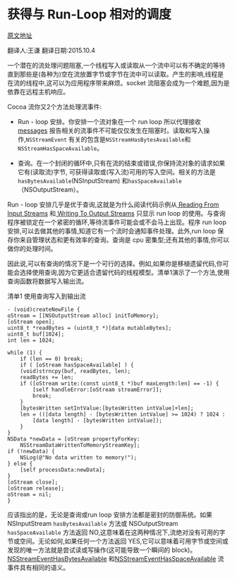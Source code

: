获得与 Run-Loop 相对的调度
===
[原文地址](https://developer.apple.com/library/ios/documentation/Cocoa/Conceptual/Streams/Articles/PollingVersusRunloop.html#//apple_ref/doc/uid/20002275-CJBEDDBG) 

 翻译人:王谦 翻译日期:2015.10.4
 
 
 一个潜在的流处理问题阻塞,一个线程写入或读取从一个流中可以有不确定的等待直到那些是(各种为)空在流放置字节或字节在流中可以读取。产生的影响,线程是在流的线程中,这可以为应用程序带来麻烦。socket 流阻塞会成为一个难题,因为是依靠在远程主机响应。
 
 
 Cocoa 流你又2个方法处理流事件:
 
 * Run - loop 安排。你安排一个流对象在一个 run loop 所以代理接收 [messages]() 报告相关的流事件不可能仅仅发生在阻塞时。读取和写入操作,`NSStreamEvent` 有关的包含是`NSStreamHasBytesAvailable`和`NSStreamHasSpaceAvailable`。

 * 查询。在一个封闭的循环中,只有在流的结束或错误,你保持流对象的请求如果它有(读取流)字节,	可获得读取或(写入流)可用的写入空间。相关的方法是`hasBytesAvailable`(NSInputStream) 和`hasSpaceAvailable`（NSOutputStream）。

 
 Run - loop 安排几乎是优于查询,这就是为什么阅读代码示例从[ Reading From Input Streams]() 和[ Writing To Output Streams]() 只显示 run loop 的使用。与查询程序被锁定在一个紧密的循环,等待流事件可能会或不会马上出现。程序 run loop 安排,可以去做其他的事情,知道它有一个流时会通知事件处理。此外,run loop 保存你来自管理状态和更有效率的查询。查询是 cpu 密集型;还有其他的事情,你可以做你的处理时间。
 
 
因此说,可以有查询的情况下是一个可行的选择。例如,如果你是移植遗留代码,你可能会选择使用查询,因为它更适合遗留代码的线程模型。清单1演示了一个方法,使用查询函数将数据写入输出流。

清单1 使用查询写入到输出流

	- (void)createNewFile {
    oStream = [[NSOutputStream alloc] initToMemory];
    [oStream open];
    uint8_t *readBytes = (uint8_t *)[data mutableBytes];
    uint8_t buf[1024];
    int len = 1024;
 
    while (1) {
        if (len == 0) break;
        if ( [oStream hasSpaceAvailable] ) {
        (void)strncpy(buf, readBytes, len);
        readBytes += len;
        if ([oStream write:(const uint8_t *)buf maxLength:len] == -1) {
            [self handleError:[oStream streamError]];
            break;
        }
        [bytesWritten setIntValue:[bytesWritten intValue]+len];
        len = (([data length] - [bytesWritten intValue] >= 1024) ? 1024 :
            [data length] - [bytesWritten intValue]);
        }
    }
    NSData *newData = [oStream propertyForKey:
        NSStreamDataWrittenToMemoryStreamKey];
    if (!newData) {
        NSLog(@"No data written to memory!");
    } else {
        [self processData:newData];
    }
    [oStream close];
    [oStream release];
    oStream = nil;
	}
	

应该指出的是，无论是查询或run loop 安排方法都是密封的防御系统。如果 NSInputStream `hasBytesAvailable` 方法或 NSOutputStream `hasSpaceAvailable` 方法返回 NO,这意味着在这两种情况下,流绝对没有可用的字节或空间。无论如何,如果任何一个方法返回 YES,它可以意味着可用字节或空间或发现的唯一方法就是尝试读或写操作(这可能导致一个瞬间的 block)。[NSStreamEventHasBytesAvailable]() 和[NSStreamEventHasSpaceAvailable]() 流事件具有相同的语义。